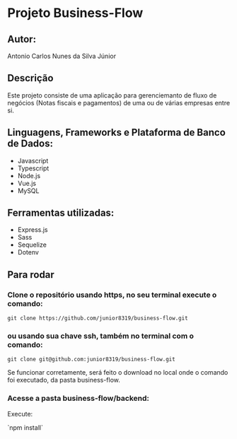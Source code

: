# Projeto Business-Flow

## Autor:
<p>Antonio Carlos Nunes da Silva Júnior</p>

## Descrição
<p>Este projeto consiste de uma aplicação para gerenciemanto de fluxo de negócios (Notas fiscais e pagamentos) de uma ou de várias empresas entre si.</p>

## Linguagens, Frameworks e Plataforma de Banco de Dados:
<ul>
  <li>Javascript</li>
  <li>Typescript</li>
  <li>Node.js</li>
  <li>Vue.js</li>
  <li>MySQL</li>
</ul>

## Ferramentas utilizadas:
<ul>
  <li>Express.js</li>
  <li>Sass</li>
  <li>Sequelize</li>
  <li>Dotenv</li>
</ul>

## Para rodar
### Clone o repositório usando https, no seu terminal execute o comando:
`git clone https://github.com/junior8319/business-flow.git`

### ou usando sua chave ssh, também no terminal com o comando:
`git clone git@github.com:junior8319/business-flow.git`

<p>Se funcionar corretamente, será feito o download no local onde o comando foi executado, da pasta business-flow.</p>

### Acesse a pasta business-flow/backend:
<p>Execute:</p>
`npm install`
